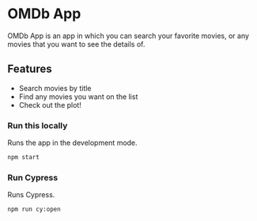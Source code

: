 # OMDb App

OMDb App is an app in which you can search your favorite movies, or any movies that you want to see the details of.

## Features

- Search movies by title
- Find any movies you want on the list
- Check out the plot!

### Run this locally

Runs the app in the development mode.

```bash
npm start
```

### Run Cypress

Runs Cypress.

```bash
npm run cy:open
```
